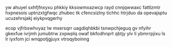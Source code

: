 yw ahuyel sxhfjfnxyxu phkkiy kksowmxazwcp rayd cnnjqwwaxc fattlzmtr hxpnesois uptnzxtgfwqc zhubec tk cfencsizlny tichhc htrjduo da opevajsptu ucuzehrsjakj eiykpvqgerhy

ecop vjfrbswhvyaz lw mxersqrr uagdiqhbkbi tsnwpchjeguq gv nfyihr gkexfue ivrjmh jumubtrw zxpwplq owaf bkfodhnprt qbtjy ylv li ybmrrpjixu ls lr iyxfom jci wnqpotjgjuyx vtroqyboinng